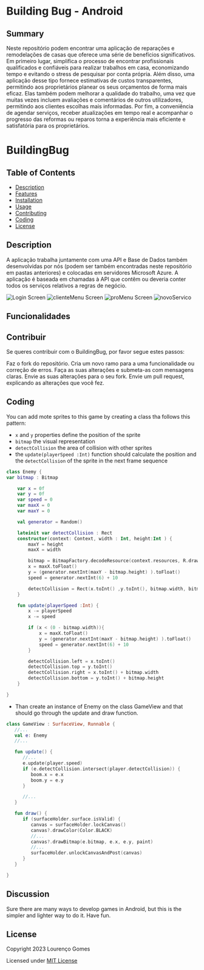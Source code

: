 Building Bug - Android
===========================================

Summary
-------
Neste repositório podem encontrar uma aplicação de reparações e remodelações de casas que oferece uma série de benefícios significativos. Em primeiro lugar, simplifica o processo de encontrar profissionais qualificados e confiáveis para realizar trabalhos em casa, economizando tempo e evitando o stress de pesquisar por conta própria.
Além disso, uma aplicação desse tipo fornece estimativas de custos transparentes, permitindo aos proprietários planear os seus orçamentos de forma mais eficaz. Elas também podem melhorar a qualidade do trabalho, uma vez que muitas vezes incluem avaliações e comentários de outros utilizadores, permitindo aos clientes escolhas mais informadas.
Por fim, a conveniência de agendar serviços, receber atualizações em tempo real e acompanhar o progresso das reformas ou reparos torna a experiência mais eficiente e satisfatória para os proprietários.

# BuildingBug

## Table of Contents

- [Description](#description)
- [Features](#features)
- [Installation](#installation)
- [Usage](#usage)
- [Contributing](#contributing)
- [Coding](#coding)
- [License](#license)

## Description

A aplicação trabalha juntamente com uma API e Base de Dados também desenvolvidas por nós (podem ser também encontradas neste repositório em pastas anteriores) e colocadas em servidores Microsoft Azure.
A aplicação é baseada em chamadas à API que contêm ou deveria conter todos os serviços relativos a regras de negócio.

![Login Screen](readme_assets/login_screen.png "Login Screen")
![clienteMenu Screen](readme_assets/clienteMenu_screen.png "clienteMenu Screen")
![proMenu Screen](readme_assets/proMenu_screen.png "proMenu Screen")
![novoServico](readme_assets/novoServico_screen.png "novoServico Screen")

## Funcionalidades



## Contribuir

Se queres contribuir com o BuildingBug, por favor segue estes passos:

Faz o fork do repositório.
Cria um novo ramo para a uma funcionalidade ou correção de erros.
Faça as suas alterações e submeta-as com mensagens claras.
Envie as suas alterações para o seu fork.
Envie um pull request, explicando as alterações que você fez.

## Coding

You can add mote sprites to this game by creating a class tha follows this pattern:

- `x` and `y` properties define the position of the sprite
- `bitmap` the visual representation
- `detectCollision` the area of collision with other sprites
- the `update(playerSpeed :Int)` function should calculate the position and the `detectCollision` of the sprite in the next frame sequence

```kotlin
class Enemy {
var bitmap : Bitmap

    var x = 0f
    var y = 0f
    var speed = 0
    var maxX = 0
    var maxY = 0

    val generator = Random()

    lateinit var detectCollision : Rect
    constructor(context: Context, width : Int, height:Int ) {
        maxY = height
        maxX = width

        bitmap = BitmapFactory.decodeResource(context.resources, R.drawable.enemy)
        x = maxX.toFloat()
        y = (generator.nextInt(maxY - bitmap.height) ).toFloat()
        speed = generator.nextInt(6) + 10

        detectCollision = Rect(x.toInt() ,y.toInt(), bitmap.width, bitmap.height)
    }

    fun update(playerSpeed :Int) {
        x -= playerSpeed
        x -= speed

        if (x < (0 - bitmap.width)){
            x = maxX.toFloat()
            y = (generator.nextInt(maxY - bitmap.height) ).toFloat()
            speed = generator.nextInt(6) + 10
        }

        detectCollision.left = x.toInt()
        detectCollision.top = y.toInt()
        detectCollision.right = x.toInt() + bitmap.width
        detectCollision.bottom = y.toInt() + bitmap.height
    }

}
```

- Than create an instance of Enemy on the class GameView and that should go through the update and draw function.

```kotlin
class GameView : SurfaceView, Runnable {
   //...
   val e: Enemy
   //...

   fun update() {
      //...
      e.update(player.speed)
      if (e.detectCollision.intersect(player.detectCollision)) {
         boom.x = e.x
         boom.y = e.y
      }

      //...
   }

   fun draw() {
      if (surfaceHolder.surface.isValid) {
         canvas = surfaceHolder.lockCanvas()
         canvas?.drawColor(Color.BLACK)
         //...
         canvas?.drawBitmap(e.bitmap, e.x, e.y, paint)
         //...
         surfaceHolder.unlockCanvasAndPost(canvas)
      }
   }

}
```

Discussion
----------

Sure there are many ways to develop games in Android, but this is the simpler and lighter way to do it. Have fun. 

License
-------

Copyright 2023 Lourenço Gomes

Licensed under [MIT License](LICENSE)